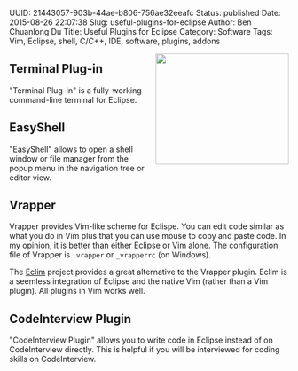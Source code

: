 UUID: 21443057-903b-44ae-b806-756ae32eeafc
Status: published
Date: 2015-08-26 22:07:38
Slug: useful-plugins-for-eclipse
Author: Ben Chuanlong Du
Title: Useful Plugins for Eclipse
Category: Software
Tags: Vim, Eclipse, shell, C/C++, IDE, software, plugins, addons

<img src="http://dclong.github.io/media/eclipse/cdt.png" height="200" width="240" align="right"/>

## Terminal Plug-in

"Terminal Plug-in" is a fully-working command-line terminal for Eclipse.

## EasyShell
"EasyShell" allows to open a shell window or file manager from the popup menu 
in the navigation tree or editor view.

## Vrapper
Vrapper provides Vim-like scheme for Eclispe.
You can edit code similar as what you do in Vim 
plus that you can use mouse to copy and paste code. 
In my opinion, 
it is better than either Eclipse or Vim alone. 
The configuration file of Vrapper is `.vrapper` or `_vrapperrc` (on Windows).

The [Eclim](http://eclim.org/) project provides a great alternative to the Vrapper plugin. 
Eclim is a seemless integration of Eclipse and the native Vim (rather than a Vim plugin). 
All plugins in Vim works well. 

## CodeInterview Plugin 
"CodeInterview Plugin" allows you to write code in Eclipse instead of on CodeInterview directly. 
This is helpful if you will be interviewed for coding skills on CodeInterview.



